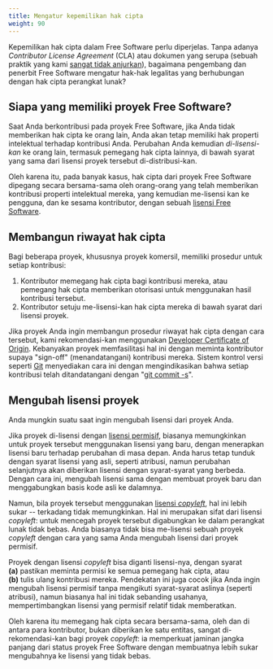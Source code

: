 ```yaml
---
title: Mengatur kepemilikan hak cipta
weight: 90
---
```


Kepemilikan hak cipta dalam Free Software perlu diperjelas.
Tanpa adanya _Contributor License Agreement_ (CLA) atau dokumen yang serupa
(sebuah praktik yang kami [sangat tidak anjurkan][0]), bagaimana pengembang
dan penerbit Free Software mengatur hak-hak legalitas yang berhubungan dengan
hak cipta perangkat lunak?

[0]: /id/learn/participate/contribute/#regarding-contributor-license-agreements

## Siapa yang memiliki proyek Free Software?

Saat Anda berkontribusi pada proyek Free Software, jika Anda tidak memberikan
hak cipta ke orang lain, Anda akan tetap memiliki hak properti intelektual
terhadap kontribusi Anda.
Perubahan Anda kemudian *di-lisensi-kan* ke orang lain, termasuk pemegang hak
cipta lainnya, di bawah syarat yang sama dari lisensi proyek tersebut
di-distribusi-kan.

Oleh karena itu, pada banyak kasus, hak cipta dari proyek Free Software
dipegang secara bersama-sama oleh orang-orang yang telah memberikan kontribusi
properti intelektual mereka, yang kemudian me-lisensi kan ke pengguna, dan
ke sesama kontributor, dengan sebuah
[lisensi Free Software][1].

[1]: /id/learn/licenses/

## Membangun riwayat hak cipta

Bagi beberapa proyek, khususnya proyek komersil, memiliki prosedur untuk
setiap kontribusi:

1. Kontributor memegang hak cipta bagi kontribusi mereka, atau pemegang hak
   cipta memberikan otorisasi untuk menggunakan hasil kontribusi tersebut.
2. Kontributor setuju me-lisensi-kan hak cipta mereka di bawah syarat dari
   lisensi proyek.

Jika proyek Anda ingin membangun prosedur riwayat hak cipta dengan cara
tersebut, kami rekomendasi-kan menggunakan [Developer Certificate of
Origin][2].
Kebanyakan proyek memfasilitasi hal ini dengan meminta kontributor
supaya "sign-off" (menandatangani) kontribusi mereka.
Sistem kontrol versi seperti [Git][3] menyediakan cara ini dengan
mengindikasikan bahwa setiap kontribusi telah ditandatangani dengan "[git
commit -s][4]".

[2]: https://developercertificate.org/
[3]: https://git-scm.com/
[4]: https://git-scm.com/docs/git-commit#Documentation/git-commit.txt--s

## Mengubah lisensi proyek

Anda mungkin suatu saat ingin mengubah lisensi dari proyek Anda.

[lisensi permisif]: /id/learn/participate/choose-a-license/#permissive-licenses
[lisensi _copyleft_]: /id/learn/participate/choose-a-license/#copyleft-licenses

Jika proyek di-lisensi dengan [lisensi permisif], biasanya memungkinkan
untuk proyek tersebut menggunakan lisensi yang baru, dengan menerapkan lisensi
baru terhadap perubahan di masa depan.
Anda harus tetap tunduk dengan syarat lisensi yang asli, seperti atribusi,
namun perubahan selanjutnya akan diberikan lisensi dengan syarat-syarat yang
berbeda.
Dengan cara ini, mengubah lisensi sama dengan membuat proyek baru dan
menggabungkan basis kode asli ke dalamnya.

Namun, bila proyek tersebut menggunakan [lisensi _copyleft_], hal ini lebih
sukar -- terkadang tidak memungkinkan.
Hal ini merupakan sifat dari lisensi _copyleft_: untuk mencegah proyek
tersebut digabungkan ke dalam perangkat lunak tidak bebas.
Anda biasanya tidak bisa me-lisensi sebuah proyek _copyleft_ dengan cara yang
sama Anda mengubah lisensi dari proyek permisif.

Proyek dengan lisensi _copyleft_ bisa diganti lisensi-nya, dengan syarat
<nobr>**(a)** pastikan</nobr> meminta permisi ke semua pemegang hak cipta,
atau
<nobr>**(b)** tulis ulang kontribusi mereka</nobr>.
Pendekatan ini juga cocok jika Anda ingin mengubah lisensi permisif tanpa
mengikuti syarat-syarat aslinya (seperti atribusi), namun biasanya hal ini
tidak sebanding usahanya, mempertimbangkan lisensi yang permisif relatif tidak
memberatkan.

Oleh karena itu memegang hak cipta secara bersama-sama, oleh dan di antara
para kontributor, bukan diberikan ke satu entitas, sangat di-rekomendasi-kan
bagi proyek _copyleft_: ia memperkuat jaminan jangka panjang dari status
proyek Free Software dengan membuatnya lebih sukar mengubahnya ke lisensi yang
tidak bebas.
